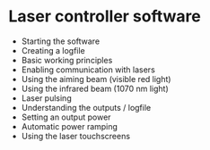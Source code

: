# Laser controller software

- Starting the software
- Creating a logfile
- Basic working principles
- Enabling communication with lasers
- Using the aiming beam (visible red light)
- Using the infrared beam (1070 nm light)
- Laser pulsing
- Understanding the outputs / logfile
- Setting an output power
- Automatic power ramping
- Using the laser touchscreens